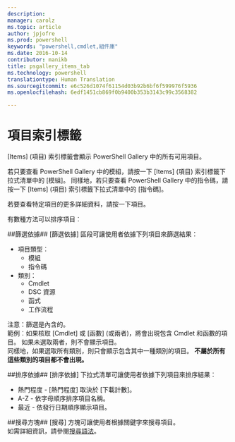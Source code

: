 ```yaml
---
description: 
manager: carolz
ms.topic: article
author: jpjofre
ms.prod: powershell
keywords: "powershell,cmdlet,組件庫"
ms.date: 2016-10-14
contributor: manikb
title: psgallery_items_tab
ms.technology: powershell
translationtype: Human Translation
ms.sourcegitcommit: e6c526d1074f61154d03b92b6bf6f599976f5936
ms.openlocfilehash: 6edf1451cb869f0b9400b353b3143c99c3568382

---
```


項目索引標籤
==========

[Items] (項目) 索引標籤會顯示 PowerShell Gallery 中的所有可用項目。

若只要查看 PowerShell Gallery 中的模組，請按一下 [Items] (項目) 索引標籤下拉式清單中的 [模組]。  同樣地，若只要查看 PowerShell Gallery 中的指令碼，請按一下 [Items] (項目) 索引標籤下拉式清單中的 [指令碼]。  

若要查看特定項目的更多詳細資料，請按一下項目。

有數種方法可以排序項目︰

##篩選依據##
[篩選依據] 區段可讓使用者依據下列項目來篩選結果：
* 項目類型︰
    * 模組
    * 指令碼
* 類別：
    * Cmdlet
    * DSC 資源
    * 函式
    * 工作流程

注意：篩選是內含的。  
範例︰如果核取 [Cmdlet] 或 [函數] (或兩者)，將會出現包含 Cmdlet 和函數的項目。  如果未選取兩者，則不會顯示項目。  
同樣地，如果選取所有類別，則只會顯示包含其中一種類別的項目。 **不屬於所有這些類別的項目都不會出現。**

##排序依據## 
[排序依據] 下拉式清單可讓使用者依據下列項目來排序結果︰
* 熱門程度 - [熱門程度] 取決於 [下載計數]。
* A-Z - 依字母順序排序項目名稱。
* 最近 - 依發行日期順序顯示項目。


##搜尋方塊##
[搜尋] 方塊可讓使用者根據關鍵字來搜尋項目。  
如需詳細資訊，請參閱[搜尋語法](./psgallery_search_syntax.md)。




<!--HONumber=Oct16_HO2-->


